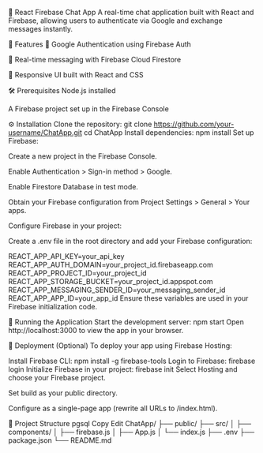 💬 React Firebase Chat App
A real-time chat application built with React and Firebase, allowing users to authenticate via Google and exchange messages instantly.

🚀 Features
🔐 Google Authentication using Firebase Auth

📡 Real-time messaging with Firebase Cloud Firestore

🎨 Responsive UI built with React and CSS



🛠️ Prerequisites
Node.js installed

A Firebase project set up in the Firebase Console


⚙️ Installation
Clone the repository:
git clone https://github.com/your-username/ChatApp.git
cd ChatApp
Install dependencies:
npm install
Set up Firebase:

Create a new project in the Firebase Console.

Enable Authentication > Sign-in method > Google.

Enable Firestore Database in test mode.

Obtain your Firebase configuration from Project Settings > General > Your apps.

Configure Firebase in your project:

Create a .env file in the root directory and add your Firebase configuration:

REACT_APP_API_KEY=your_api_key
REACT_APP_AUTH_DOMAIN=your_project_id.firebaseapp.com
REACT_APP_PROJECT_ID=your_project_id
REACT_APP_STORAGE_BUCKET=your_project_id.appspot.com
REACT_APP_MESSAGING_SENDER_ID=your_messaging_sender_id
REACT_APP_APP_ID=your_app_id
Ensure these variables are used in your Firebase initialization code.

🧪 Running the Application
Start the development server:
npm start
Open http://localhost:3000 to view the app in your browser.

🚀 Deployment (Optional)
To deploy your app using Firebase Hosting:

Install Firebase CLI:
npm install -g firebase-tools
Login to Firebase:
firebase login
Initialize Firebase in your project:
firebase init
Select Hosting and choose your Firebase project.

Set build as your public directory.

Configure as a single-page app (rewrite all URLs to /index.html).


📂 Project Structure
pgsql
Copy
Edit
ChatApp/
├── public/
├── src/
│   ├── components/
│   ├── firebase.js
│   ├── App.js
│   └── index.js
├── .env
├── package.json
└── README.md
